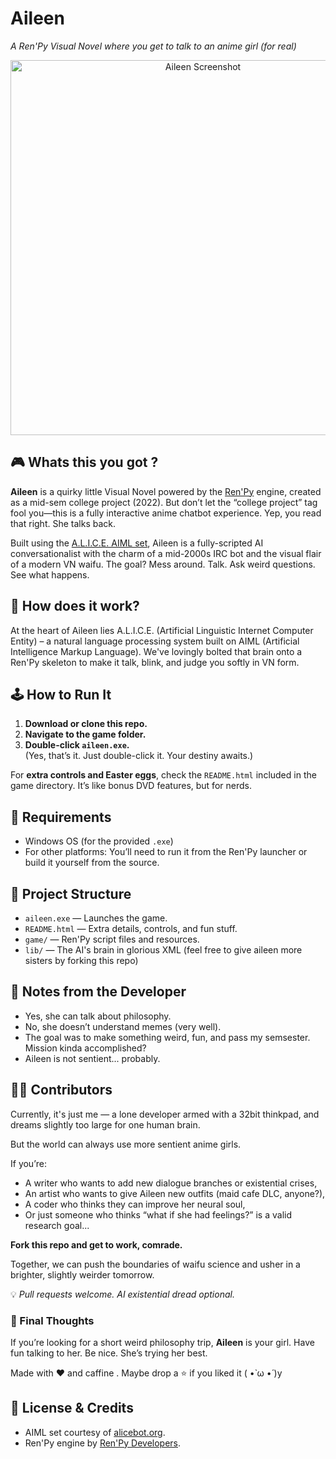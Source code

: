 # Aileen  
*A Ren'Py Visual Novel where you get to talk to an anime girl (for real)*

<p align="center">
  <img src="https://github.com/user-attachments/assets/9445161b-6c09-4113-8e1c-63baed068ca0" alt="Aileen Screenshot" width="600"/>
</p>

## 🎮 Whats this you got ?

**Aileen** is a quirky little Visual Novel powered by the [Ren'Py](https://www.renpy.org/) engine, created as a mid-sem college project (2022). But don’t let the “college project” tag fool you—this is a fully interactive anime chatbot experience. Yep, you read that right. She talks back.  

Built using the [A.L.I.C.E. AIML set](http://www.alicebot.org/aiml.html), Aileen is a fully-scripted AI conversationalist with the charm of a mid-2000s IRC bot and the visual flair of a modern VN waifu. The goal? Mess around. Talk. Ask weird questions. See what happens.

## 🧠 How does it work?

At the heart of Aileen lies A.L.I.C.E. (Artificial Linguistic Internet Computer Entity) – a natural language processing system built on AIML (Artificial Intelligence Markup Language). We've lovingly bolted that brain onto a Ren'Py skeleton to make it talk, blink, and judge you softly in VN form.

## 🕹️ How to Run It

1. **Download or clone this repo.**  
2. **Navigate to the game folder.**
3. **Double-click `aileen.exe`.**  
   (Yes, that’s it. Just double-click it. Your destiny awaits.)

For **extra controls and Easter eggs**, check the `README.html` included in the game directory. It’s like bonus DVD features, but for nerds.

## 💾 Requirements

- Windows OS (for the provided `.exe`)
- For other platforms: You’ll need to run it from the Ren'Py launcher or build it yourself from the source.

## 📁 Project Structure

- `aileen.exe` — Launches the game.
- `README.html` — Extra details, controls, and fun stuff.
- `game/` — Ren'Py script files and resources.
- `lib/` — The AI's brain in glorious XML (feel free to give aileen more sisters by forking this repo)

## 👾 Notes from the Developer

- Yes, she can talk about philosophy.
- No, she doesn’t understand memes (very well).
- The goal was to make something weird, fun, and pass my semsester. Mission kinda accomplished?
- Aileen is not sentient... probably.

## 👩‍💻 Contributors

Currently, it's just me — a lone developer armed with a 32bit thinkpad, and dreams slightly too large for one human brain.

But the world can always use more sentient anime girls.

If you’re:

- A writer who wants to add new dialogue branches or existential crises,
- An artist who wants to give Aileen new outfits (maid cafe DLC, anyone?),
- A coder who thinks they can improve her neural soul,
- Or just someone who thinks “what if she had feelings?” is a valid research goal...

**Fork this repo and get to work, comrade.**

Together, we can push the boundaries of waifu science and usher in a brighter, slightly weirder tomorrow.  

💡 *Pull requests welcome. AI existential dread optional.*

### 💬 Final Thoughts

If you’re looking for a short weird philosophy trip, **Aileen** is your girl. 
Have fun talking to her. Be nice. She’s trying her best.

Made with ❤️ and caffine . Maybe drop a ⭐ if you liked it ( •̀ ω •́ )y 

## 📜 License & Credits

- AIML set courtesy of [alicebot.org](http://www.alicebot.org).
- Ren'Py engine by [Ren'Py Developers](https://www.renpy.org/).
  

